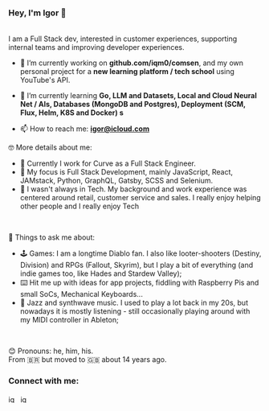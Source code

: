 ### Hey, I'm Igor 👋

<br /> I am a Full Stack dev, interested in customer experiences, supporting internal teams and improving developer experiences.


- 🔭 I’m currently working on **github.com/iqm0/comsen**, and my own personal project for a **new learning platform / tech school** using YouTube's API.

- 🌱 I’m currently learning **Go, LLM and Datasets, Local and Cloud Neural Net / AIs, Databases (MongoDB and Postgres), Deployment (SCM, Flux, Helm, K8S and Docker) s**

- 📫 How to reach me: **igor@icloud.com**


🤓 More details about me:
- 💼 Currently I work for Curve as a Full Stack Engineer.
- 📖 My focus is Full Stack Development, mainly JavaScript, React, JAMstack, Python, GraphQL, Gatsby, SCSS and Selenium.
- 💪 I wasn't always in Tech. My background and work experience was centered around retail, customer service and sales. I really enjoy helping other people and I really enjoy Tech

<br />

💬 Things to ask me about:
- 🕹 Games: I am a longtime Diablo fan. I also like looter-shooters (Destiny, Division) and RPGs (Fallout, Skyrim), but I play a bit of everything (and indie games too, like Hades and Stardew Valley);
- ⌨️ Hit me up with ideas for app projects, fiddling with Raspberry Pis and small SoCs, Mechanical Keyboards...
- 🎹 Jazz and synthwave music. I used to play a lot back in my 20s, but nowadays it is mostly listening - still occasionally playing around with my MIDI controller in Ableton;

<br />

😊 Pronouns: he, him, his.
<br />
From 🇧🇷 but moved to 🇬🇧 about 14 years ago.

<h3 align="left">Connect with me:</h3>
<p align="left">
<a href="https://twitter.com/iqmoreira" target="blank"><img align="center" src="https://raw.githubusercontent.com/rahuldkjain/github-profile-readme-generator/master/src/images/icons/Social/twitter.svg" alt="iqmoreira" height="15" width="20" /></a>
<a href="https://linkedin.com/in/igorqm" target="blank"><img align="center" src="https://raw.githubusercontent.com/rahuldkjain/github-profile-readme-generator/master/src/images/icons/Social/linked-in-alt.svg" alt="igorqm" height="15" width="20" /></a>
</p>
